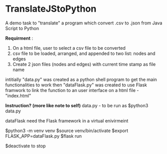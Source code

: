# TranslateJStoPython
A demo task to "translate" a program which convert .csv to .json from Java Script to Python 

**Requirment** :
1) On a html file, user to select a csv file to be converted 
2) csv file to be loaded, arranged, and appended to two list: nodes and edges
3) Create 2 json files (nodes and edges) with current time stamp as file name 

intitially "data.py" was created as a python shell program to get the main functionalities to work
then "dataFlask.py" was created to use Flask framwork to link the function to an user interface on a html file - "index.html"

**Instruction?  (more like note to self)**
data.py - to be run as $python3 data.py

dataFlask need the Flask framework in a virtual enivirmeint 
 
$python3 -m venv venv
$source venv/bin/activate
$export FLASK_APP=dataFlask.py
$flask run

$deactivate  to stop
